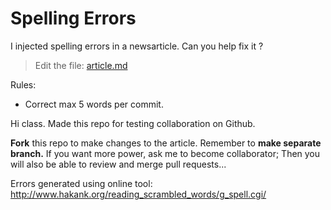 # Spelling Errors

I injected spelling errors in a newsarticle. Can you help fix it ?

> Edit the file: [article.md](article.md)

Rules: 
* Correct max 5 words per commit.

Hi class. Made this repo for testing collaboration on Github.

**Fork** this repo to make changes to the article. Remember to **make separate branch.**
If you want more power, ask me to become collaborator; Then you will also be able to review and merge pull requests...


Errors generated using online tool: http://www.hakank.org/reading_scrambled_words/g_spell.cgi/ 



